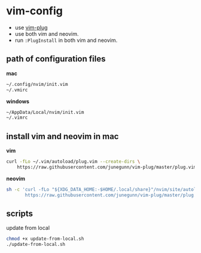 # vim-config

- use [vim-plug](https://github.com/junegunn/vim-plug)
- use both vim and neovim.
- run `:PlugInstall` in both vim and neovim.

## path of configuration files

**mac**

```sh
~/.config/nvim/init.vim
~/.vmirc
```

**windows**

```sh
~/AppData/Local/nvim/init.vim
~/.vimrc
```

## install vim and neovim in mac

**vim**

```sh
curl -fLo ~/.vim/autoload/plug.vim --create-dirs \
    https://raw.githubusercontent.com/junegunn/vim-plug/master/plug.vim
```

**neovim**

```sh
sh -c 'curl -fLo "${XDG_DATA_HOME:-$HOME/.local/share}"/nvim/site/autoload/plug.vim --create-dirs \
       https://raw.githubusercontent.com/junegunn/vim-plug/master/plug.vim'
```

## scripts
update from local

```sh
chmod +x update-from-local.sh
./update-from-local.sh
```

